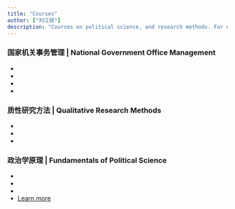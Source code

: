 ```yaml
---
title: "Courses"
author: ["刘江锐"]
description: "Courses on political science, and research methods. For undergraduate and graduate students."
---
```


### 国家机关事务管理 | National Government Office Management
- <!--**Description**: This graduate course presents various methods and results.-->
- <!--**Instructor**: 刘江锐-->
- <!--**Date**: 2024-->
- <!--[Learn more](./course1/)-->

### 质性研究方法  |  Qualitative Research Methods
- <!--**Description**: This undergraduate course presents various methods and many results.-->
- <!--**Instructor**: 任星欣，潘虹，**刘江锐**-->
- <!--**Date**: 2024-->
<!--- [Learn more](./course2/)-->

### 政治学原理  |  Fundamentals of Political Science
- <!--**Description**: This undergraduate course presents various methods and many results.-->
- <!--**Instructor**: 刘江锐-->
- <!--**Date**: 2025-->
- [Learn more](./course2/)
